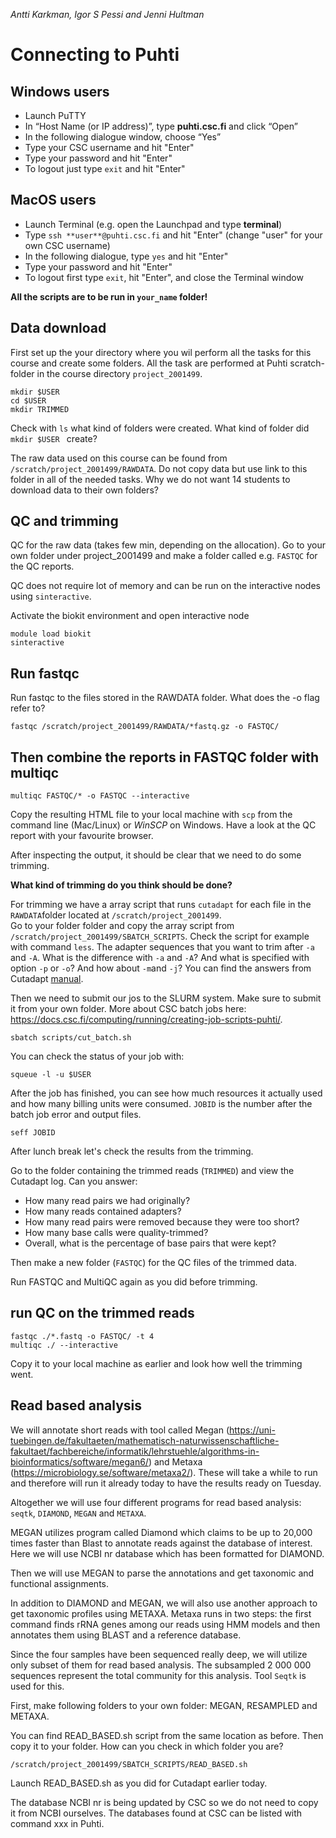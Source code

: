 *Antti Karkman, Igor S Pessi and Jenni Hultman*

# Connecting to Puhti

## Windows users

* Launch PuTTY
* In “Host Name (or IP address)”, type **puhti.csc.fi** and click “Open”
* In the following dialogue window, choose “Yes”
* Type your CSC username and hit "Enter"
* Type your password and hit "Enter"
* To logout just type `exit` and hit "Enter"

## MacOS users

* Launch Terminal (e.g. open the Launchpad and type **terminal**)
* Type `ssh **user**@puhti.csc.fi` and hit "Enter" (change "user" for your own CSC username)
* In the following dialogue, type `yes` and hit "Enter"
* Type your password and hit "Enter"
* To logout first type `exit`, hit "Enter", and close the Terminal window




__All the scripts are to be run in `your_name` folder!__

## Data download
First set up the your directory where you wil perform all the tasks for this course and create some folders. All the task are performed at Puhti scratch-folder in the course directory `project_2001499`.

```
mkdir $USER
cd $USER
mkdir TRIMMED

```

Check with `ls` what kind of folders were created. What kind of folder did `mkdir $USER ` create?

The raw data used on this course can be found from `/scratch/project_2001499/RAWDATA`. Do not copy data but use link to this folder in all of the needed tasks. Why we do not want 14 students to download data to their own folders?

## QC and trimming
QC for the raw data (takes few min, depending on the allocation). Go to your own folder under project_2001499 and make a folder called e.g. `FASTQC` for the QC reports.  

QC does not require lot of memory and can be run on the interactive nodes using `sinteractive`.   

Activate the biokit environment and open interactive node
```
module load biokit
sinteractive
```

## Run fastqc

Run fastqc to the files stored in the RAWDATA folder. What does the -o flag refer to?
```
fastqc /scratch/project_2001499/RAWDATA/*fastq.gz -o FASTQC/
```

## Then combine the reports in FASTQC folder with multiqc
```
multiqc FASTQC/* -o FASTQC --interactive

```

Copy the resulting HTML file to your local machine with `scp` from the command line (Mac/Linux) or *WinSCP* on Windows. Have a look at the QC report with your favourite browser.  

After inspecting the output, it should be clear that we need to do some trimming.  

__What kind of trimming do you think should be done?__

For trimming we have a array script that runs `cutadapt` for each file in the `RAWDATA`folder located at `/scratch/project_2001499`.    
Go to your folder folder and copy the array script from `/scratch/project_2001499/SBATCH_SCRIPTS`. Check the script for example with command `less`. The adapter sequences that you want to trim after `-a` and `-A`. What is the difference with `-a` and `-A`? And what is specified with option `-p` or `-o`? And how about `-m`and `-j`? You can find the answers from Cutadapt [manual](http://cutadapt.readthedocs.io).

Then we need to submit our jos to the SLURM system. Make sure to submit it from your own folder. More about CSC batch jobs here: https://docs.csc.fi/computing/running/creating-job-scripts-puhti/.  

`sbatch scripts/cut_batch.sh`  

You can check the status of your job with:  

`squeue -l -u $USER`  

After the job has finished, you can see how much resources it actually used and how many billing units were consumed. `JOBID` is the number after the batch job error and output files.  

`seff JOBID`  

After lunch break let's check the results from the trimming.

Go to the folder containing the trimmed reads (`TRIMMED`) and view the Cutadapt log. Can you answer:

* How many read pairs we had originally?
* How many reads contained adapters?
* How many read pairs were removed because they were too short?
* How many base calls were quality-trimmed?
* Overall, what is the percentage of base pairs that were kept?

Then make a new folder (`FASTQC`) for the QC files of the trimmed data.

Run FASTQC and MultiQC again as you did before trimming.  

## run QC on the trimmed reads
```
fastqc ./*.fastq -o FASTQC/ -t 4
multiqc ./ --interactive

```
Copy it to your local machine as earlier and look how well the trimming went.  


## Read based analysis
We will annotate short reads with tool called Megan (https://uni-tuebingen.de/fakultaeten/mathematisch-naturwissenschaftliche-fakultaet/fachbereiche/informatik/lehrstuehle/algorithms-in-bioinformatics/software/megan6/) and Metaxa (https://microbiology.se/software/metaxa2/).  These will take a while to run and therefore will run it already today to have the results ready on Tuesday.

Altogether we will use four different programs for read based analysis: `seqtk`, `DIAMOND`, `MEGAN` and `METAXA`.

MEGAN utilizes program called Diamond which claims to be up to 20,000 times faster than Blast to annotate  reads against the database of interest. Here we will use NCBI nr database which has been formatted for DIAMOND.

Then we will use MEGAN to parse the annotations and get taxonomic and functional assignments.

In addition to DIAMOND and MEGAN, we will also use another approach to get taxonomic profiles using METAXA. Metaxa runs in two steps: the first command finds rRNA genes among our reads using HMM models and then annotates them using BLAST and a reference database.

Since the four samples have been sequenced really deep, we will utilize only subset of them for read based analysis. The subsampled 2 000 000 sequences represent the total community for this analysis. Tool `Seqtk` is used for this.

First, make following folders to your own folder: MEGAN, RESAMPLED and METAXA.

You can find READ_BASED.sh script from the same location as before. Then copy it to your folder. How can you check in which folder you are?

```
/scratch/project_2001499/SBATCH_SCRIPTS/READ_BASED.sh

```
Launch READ_BASED.sh as you did for Cutadapt earlier today.

The database NCBI nr is being updated by CSC  so we do not need to copy it from NCBI ourselves. The databases found at CSC can be listed with command xxx in Puhti.
